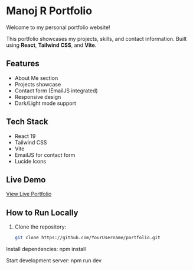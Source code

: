 # Manoj R Portfolio

Welcome to my personal portfolio website!  

This portfolio showcases my projects, skills, and contact information. Built using **React**, **Tailwind CSS**, and **Vite**.

## Features

- About Me section
- Projects showcase
- Contact form (EmailJS integrated)
- Responsive design
- Dark/Light mode support

## Tech Stack

- React 19
- Tailwind CSS
- Vite
- EmailJS for contact form
- Lucide Icons

## Live Demo

[View Live Portfolio](https://your-vercel-link.vercel.app)

## How to Run Locally

1. Clone the repository:
   ```bash
   git clone https://github.com/YourUsername/portfolio.git

Install dependencies:
npm install

Start development server:
npm run dev
